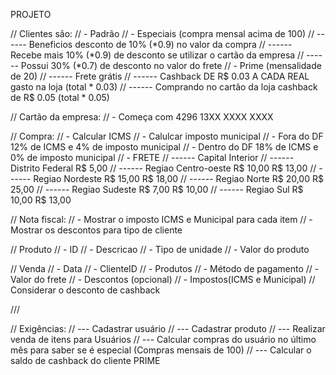 PROJETO

// Clientes são:
// - Padrão
// - Especiais (compra mensal acima de 100)
// ------ Beneficios desconto de 10% (*0.9) no valor da compra
// ------ Recebe mais 10% (*0.9) de desconto se utilizar o cartão da empresa
// ------ Possui 30% (*0.7) de desconto no valor do frete
// - Prime (mensalidade de 20)
// ------ Frete grátis
// ------ Cashback DE R$ 0.03 A CADA REAL gasto na loja (total * 0.03)
// ------ Comprando no cartão da loja cashback de R$ 0.05 (total * 0.05)

// Cartão da empresa:
// - Começa com 4296 13XX XXXX XXXX

// Compra:
// - Calcular ICMS
// - Calulcar imposto municipal
// - Fora do DF 12% de ICMS e 4% de imposto municipal
// - Dentro do DF 18% de ICMS e 0% de imposto municipal
// - FRETE
// ------                           Capital	    Interior
// ------ Distrito Federal	        R$ 5,00	
// ------ Regiao Centro-oeste	    R$ 10,00	R$ 13,00
// ------ Regiao Nordeste	        R$ 15,00	R$ 18,00
// ------ Regiao Norte	            R$ 20,00	R$ 25,00
// ------ Regiao Sudeste	        R$ 7,00	    R$ 10,00
// ------ Regiao Sul	            R$ 10,00	R$ 13,00

// Nota fiscal:
// - Mostrar o imposto ICMS e Municipal para cada item
// - Mostrar os descontos para tipo de cliente

// Produto
// - ID
// - Descricao
// - Tipo de unidade
// - Valor do produto

// Venda
// - Data
// - ClienteID
// - Produtos 
// - Método de pagamento 
// - Valor do frete
// - Descontos (opcional)
// - Impostos(ICMS e Municipal)
// Considerar o desconto de cashback

///

// Exigências:
// --- Cadastrar usuário 
// --- Cadastrar produto
// --- Realizar venda de itens para Usuários 
// --- Calcular compras do usuário no último mês para saber se é especial (Compras mensais de 100)
// --- Calcular o saldo de cashback do cliente PRIME